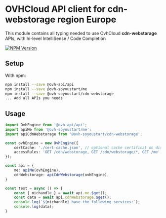 # OVHCloud API client for **cdn-webstorage** region Europe

This module contains all typing needed to use OvhCloud **cdn-webstorage** APIs, with hi-level IntelliSense / Code Completion

[![NPM Version](https://img.shields.io/npm/v/@ovh-soyoustart/cdn-webstorage.svg?style=flat)](https://www.npmjs.org/package/@ovh-soyoustart/cdn-webstorage)

## Setup

With npm:

```bash
npm install --save @ovh-api/api
npm install --save @ovh-soyoustart/me
npm install --save @ovh-soyoustart/cdn-webstorage
... Add all APIs you needs
```

## Usage

```typescript
import OvhEngine from '@ovh-api/api';
import apiMe from '@ovh-soyoustart/me';
import apiCdnWebstorage from '@ovh-soyoustart/cdn-webstorage';

const ovhEngine = new OvhEngine({ 
    certCache: './cert-cache.json', // optional cache certificat on disk.
    accessRules: 'GET /cdn/webstorage, GET /cdn/webstorage/*, GET /me', // optional limit the requested privileges.
});

const api = {
    me: apiMe(ovhEngine),
    cdnWebstorage: apiCdnWebstorage(ovhEngine),
}

const test = async () => {
    const { nichandle } = await api.me.$get();
    const data = await api.cdnWebstorage.$get();
    console.log(`${nichandle} have the following services:`);
    console.log(data);
}
```
